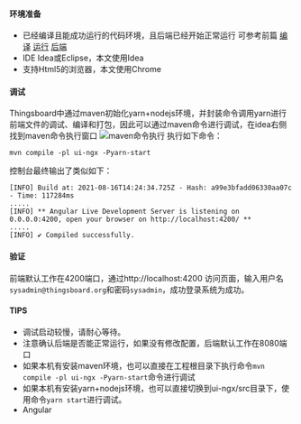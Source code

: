 #### 环境准备

- 已经编译且能成功运行的代码环境，且后端已经开始正常运行 可参考前篇 [编译](../编译/编译.md) [运行](../运行/运行.md) [后端](后端.md)
- IDE Idea或Eclipse，本文使用Idea
- 支持Html5的浏览器，本文使用Chrome 

#### 调试
Thingsboard中通过maven初始化yarn+nodejs环境，并封装命令调用yarn进行前端文件的调试、编译和打包，因此可以通过maven命令进行调试，在idea右侧找到maven命令执行窗口
![maven命令执行](../../image/maven命令执行.png)
执行如下命令：
```
mvn compile -pl ui-ngx -Pyarn-start
```
控制台最终输出了类似如下：
```
[INFO] Build at: 2021-08-16T14:24:34.725Z - Hash: a99e3bfadd06330aa07c - Time: 117284ms
.....
[INFO] ** Angular Live Development Server is listening on 0.0.0.0:4200, open your browser on http://localhost:4200/ **
.....
[INFO] ✔ Compiled successfully.
```
#### 验证
前端默认工作在4200端口，通过http://localhost:4200 访问页面，输入用户名`sysadmin@thingsboard.org`和密码`sysadmin`，成功登录系统为成功。

#### TIPS
- 调试启动较慢，请耐心等待。
- 注意确认后端是否能正常运行，如果没有修改配置，后端默认工作在8080端口
- 如果本机有安装maven环境，也可以直接在工程根目录下执行命令`mvn compile -pl ui-ngx -Pyarn-start`命令进行调试
- 如果本机有安装yarn+nodejs环境，也可以直接切换到ui-ngx/src目录下，使用命令`yarn start`进行调试。
- Angular 